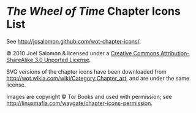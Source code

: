 *The Wheel of Time* Chapter Icons List
======================================

See <http://jcsalomon.github.com/wot-chapter-icons/>.

© 2010 Joel Salomon & licensed under a
[Creative Commons Attribution-ShareAlike 3.0 Unported License](http://creativecommons.org/licenses/by-sa/3.0/).

SVG versions of the chapter icons have been downloaded from
<http://wot.wikia.com/wiki/Category:Chapter_art>,
and are under the same license.

Images are copyright © Tor Books and used with permission;
see <http://linuxmafia.com/waygate/chapter-icons-permission>.


